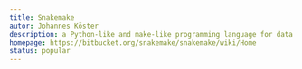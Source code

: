 ```yaml
---
title: Snakemake
autor: Johannes Köster
description: a Python-like and make-like programming language for data analysis workflows, especially popular in the NGS community
homepage: https://bitbucket.org/snakemake/snakemake/wiki/Home
status: popular
---
```

